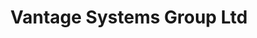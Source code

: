 ---
title: "Vantage Systems Group Ltd"
url: /cwmbran/vantage-systems-group-ltd/
shop: electronics
---